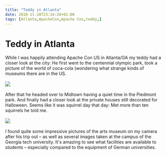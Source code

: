 ```yaml
---
title: "Teddy in Atlanta"
date: 2010-11-28T23:24:29+01:00
tags: [Atlanta,ApacheCon,Apache Con,teddy,]
---
```


# Teddy in Atlanta


While I was happily attending Apache Con US in Atlanta/GA my teddy had a closer look at the city: He first went to the 
centennial olympic park, took a picture of the world of coca-cola (wondering what strange kinds of museums there are in 
the US. <br><br><img src="http://isabel-drost.de/Bilder/wordpress/teddy_atl_1.png"><br><br>After that he headed over to 
Midtown having a quiet time in the Piedmont park. And finally had a closer look at the private houses still decorated 
for Halloween. Seems like it was squirrel day that day: Met more than ten squirrels he told me.<br><br><img 
src="http://isabel-drost.de/Bilder/wordpress/teddy_atl_2.png"><br><br>I found quite some impressive pictures of the 
arts museum on my camera after his trip out – as well as several images taken at the campus of the Georgia tech 
university. It's amazing to see what facilities are available to students – especially compared to the equipment of 
German universities.
